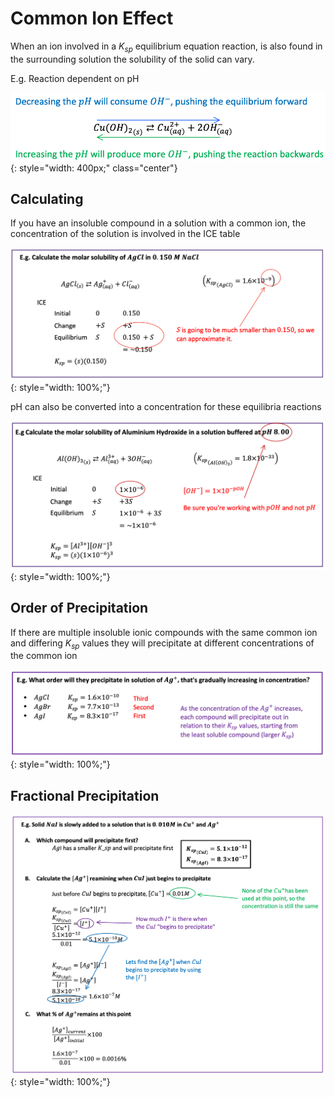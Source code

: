 # Common Ion Effect

When an ion involved in a $K_{sp}$ equilibrium equation reaction, is also found in the surrounding solution the solubility of the solid can vary.

E.g. Reaction dependent on pH

![!02.1](02.1.png){: style="width: 400px;" class="center"}

## Calculating

If you have an insoluble compound in a solution with a common ion, the concentration of the solution is involved in the ICE table

![!02.1](02.4.png){: style="width: 100%;"}

pH can also be converted into a concentration for these equilibria reactions

![!02.1](02.3.png){: style="width: 100%;"}

## Order of Precipitation

If there are multiple insoluble ionic compounds with the same common ion and differing $K_{sp}$  values they will precipitate at different concentrations of the common ion

![!02.1](02.6.png){: style="width: 100%;"}

## Fractional Precipitation

![!02.1](02.5.png){: style="width: 100%;"}